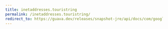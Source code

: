 ```yaml
---
title: inetaddresses.touristring
permalink: /inetaddresses.touristring/
redirect_to: https://guava.dev/releases/snapshot-jre/api/docs/com/google/common/net/InetAddresses.html#toUriString-java.net.InetAddress-
---
```

